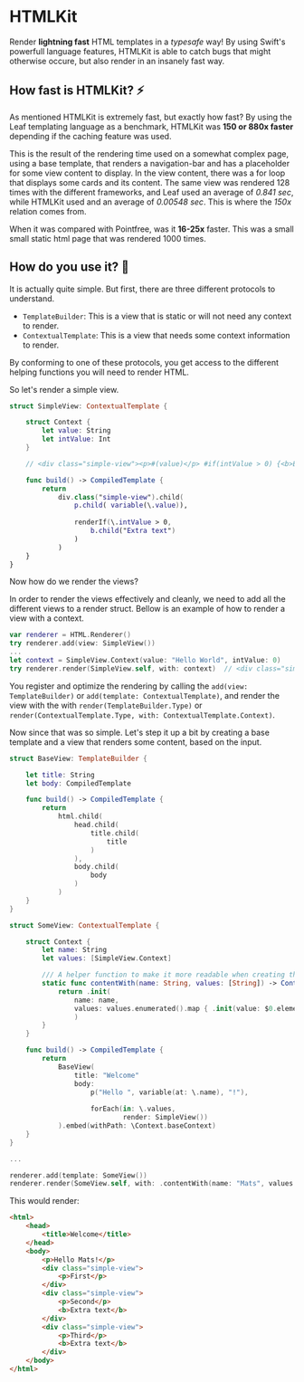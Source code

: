 # HTMLKit

Render **lightning fast** HTML templates in a *typesafe* way!
By using Swift's powerfull language features, HTMLKit is able to catch bugs that might otherwise occure, but also render in an insanely fast way.

## How fast is HTMLKit? ⚡

As mentioned HTMLKit is extremely fast, but exactly how fast?
By using the Leaf templating language as a benchmark, HTMLKit was **150 or 880x faster** depending if the caching feature was used.

This is the result of the rendering time used on a somewhat complex page, using a base template, that renders a navigation-bar and has a placeholder for some view content to display. In the view content, there was a for loop that displays some cards and its content.
The same view was rendered 128 times with the different frameworks, and Leaf used an average of *0.841 sec*, while HTMLKit used and an average of *0.00548 sec*. This is where the *150x* relation comes from.

When it was compared with Pointfree, was it **16-25x** faster. This was a small small static html page that was rendered 1000 times.

## How do you use it? 🔧

It is actually quite simple. But first, there are three different protocols to understand.

- `TemplateBuilder`: This is a view that is static or will not need any context to render.
- `ContextualTemplate`: This is a view that needs some context information to render.

By conforming to one of these protocols, you get access to the different helping functions you will need to render HTML.

So let's render a simple view.
```swift
struct SimpleView: ContextualTemplate {

    struct Context {
        let value: String
        let intValue: Int
    }

    // <div class="simple-view"><p>#(value)</p> #if(intValue > 0) {<b>Extra text</b>}</div>

    func build() -> CompiledTemplate {
        return
            div.class("simple-view").child(
                p.child( variable(\.value)),
                
                renderIf(\.intValue > 0, 
                    b.child("Extra text")
                )
            )
    }
}
```
Now how do we render the views?

In order to render the views effectively and cleanly, we need to add all the different views to a render struct. 
Bellow is an example of how to render a view with a context.
```swift
var renderer = HTML.Renderer()
try renderer.add(view: SimpleView())
...
let context = SimpleView.Context(value: "Hello World", intValue: 0)
try renderer.render(SimpleView.self, with: context)  // <div class="simple-view"><p>Hello World</p></div>
```
You register and optimize the rendering by calling the `add(view: TemplateBuilder)` or `add(template: ContextualTemplate)`, and render the view with the with `render(TemplateBuilder.Type)` or `render(ContextualTemplate.Type, with: ContextualTemplate.Context)`.

Now since that was so simple. Let's step it up a bit by creating a base template and a view that renders some content, based on the input.

```swift
struct BaseView: TemplateBuilder {

    let title: String
    let body: CompiledTemplate

    func build() -> CompiledTemplate {
        return
            html.child(
                head.child(
                    title.child(
                        title
                    )
                ),
                body.child(
                    body
                )
            )
    }
}

struct SomeView: ContextualTemplate {

    struct Context {
        let name: String
        let values: [SimpleView.Context]

        /// A helper function to make it more readable when creating the context
        static func contentWith(name: String, values: [String]) -> Context {
            return .init(
                name: name, 
                values: values.enumerated().map { .init(value: $0.element, intValue: $0.offset) }
                )
        }
    }

    func build() -> CompiledTemplate {
        return
            BaseView(
                title: "Welcome"
                body:
                    p("Hello ", variable(at: \.name), "!"),
                
                    forEach(in: \.values, 
                            render: SimpleView())
            ).embed(withPath: \Context.baseContext)
    }
}

...

renderer.add(template: SomeView())
renderer.render(SomeView.self, with: .contentWith(name: "Mats", values: ["First", "Second", "Third"])
```
This would render:
```html
<html>
    <head>
        <title>Welcome</title>
    </head>
    <body>
        <p>Hello Mats!</p>
        <div class="simple-view">
            <p>First</p>
        </div>
        <div class="simple-view">
            <p>Second</p>
            <b>Extra text</b>
        </div>
        <div class="simple-view">
            <p>Third</p>
            <b>Extra text</b>
        </div>
    </body>
</html>
```
